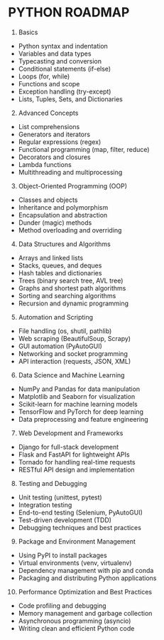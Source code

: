 # PYTHON ROADMAP

1. Basics
- Python syntax and indentation
- Variables and data types
- Typecasting and conversion
- Conditional statements (if-else)
- Loops (for, while)
- Functions and scope
- Exception handling (try-except)
- Lists, Tuples, Sets, and Dictionaries

2. Advanced Concepts
- List comprehensions
- Generators and iterators
- Regular expressions (regex)
- Functional programming (map, filter, reduce)
- Decorators and closures
- Lambda functions
- Multithreading and multiprocessing

3. Object-Oriented Programming (OOP)
- Classes and objects
- Inheritance and polymorphism
- Encapsulation and abstraction
- Dunder (magic) methods
- Method overloading and overriding

4. Data Structures and Algorithms
- Arrays and linked lists
- Stacks, queues, and deques
- Hash tables and dictionaries
- Trees (binary search tree, AVL tree)
- Graphs and shortest path algorithms
- Sorting and searching algorithms
- Recursion and dynamic programming

5. Automation and Scripting
- File handling (os, shutil, pathlib)
- Web scraping (BeautifulSoup, Scrapy)
- GUI automation (PyAutoGUI)
- Networking and socket programming
- API interaction (requests, JSON, XML)

6. Data Science and Machine Learning
- NumPy and Pandas for data manipulation
- Matplotlib and Seaborn for visualization
- Scikit-learn for machine learning models
- TensorFlow and PyTorch for deep learning
- Data preprocessing and feature engineering

7. Web Development and Frameworks
- Django for full-stack development
- Flask and FastAPI for lightweight APIs
- Tornado for handling real-time requests
- RESTful API design and implementation

8. Testing and Debugging
- Unit testing (unittest, pytest)
- Integration testing
- End-to-end testing (Selenium, PyAutoGUI)
- Test-driven development (TDD)
- Debugging techniques and best practices

9. Package and Environment Management
- Using PyPI to install packages
- Virtual environments (venv, virtualenv)
- Dependency management with pip and conda
- Packaging and distributing Python applications

10. Performance Optimization and Best Practices
- Code profiling and debugging
- Memory management and garbage collection
- Asynchronous programming (asyncio)
- Writing clean and efficient Python code
